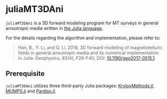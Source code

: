 # juliaMT3DAni
`juliaMT3DAni` is a 3D forward modeling program for MT surveys in general anisotropic media written in [the Julia language](https://julialang.org/).

For the details regarding the algorithm and implementation, please refer to: 
> Han, B., Y. Li, and G. Li, 2018, 3D forward modeling of magnetotelluric fields in
> general anisotropic media and its numerical implementation in Julia:
> Geophysics, 83(4), F29-F40; DOI:
> [10.1190/geo2017-0515.1](http://doi.org/10.1190/geo2017-0515.1).


## Prerequisite
`juliaMT3DAni` utilizes three third-party Julia packages:
[KrylovMethods.jl](https://github.com/lruthotto/KrylovMethods.jl), [MUMPS.jl](https://github.com/JuliaSparse/MUMPS.jl) and [Pardiso.jl](https://github.com/JuliaSparse/Pardiso.jl).
